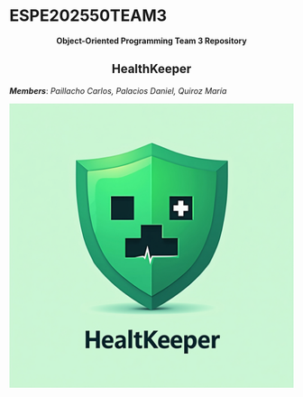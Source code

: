 # ESPE202550TEAM3
 <!--ESPE2504-OOPSW23217 ESPE OOP course - DCCO for Software Engineering students of the 2025-51 semester.-->

<div align="center">
  <strong>Object-Oriented Programming Team 3 Repository</strong>
  <h2><strong>HealthKeeper</strong></h2>
 
</div>

***Members***: *Paillacho Carlos, Palacios Daniel, Quiroz María*

![image alt](https://github.com/Carlitos555666/ESPE202550TEAM3/blob/e20e30ce57a4c80b5813d6e746f9484b0abec56f/07Other/Logo.jpg)


